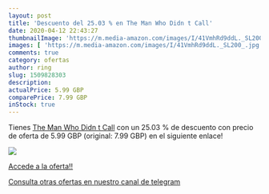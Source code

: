 ```yaml
---
layout: post
title: 'Descuento del 25.03 % en The Man Who Didn t Call'
date: 2020-04-12 22:43:27
thumbnailImage: 'https://m.media-amazon.com/images/I/41VmhRd9ddL._SL200_.jpg'
images: [ 'https://m.media-amazon.com/images/I/41VmhRd9ddL._SL200_.jpg' ]
comments: true
category: ofertas
author: ring
slug: 1509828303
description:
actualPrice: 5.99 GBP
comparePrice: 7.99 GBP
inStock: true
---
```


Tienes [The Man Who Didn t Call](https://www.amazon.com/dp/1509828303/?tag=redken08-20) con un 25.03 % de descuento con precio de oferta de 5.99 GBP (original: 7.99 GBP) en el siguiente enlace!

[![](https://m.media-amazon.com/images/I/41VmhRd9ddL._SL200_.jpg)](https://www.amazon.com/dp/1509828303/?tag=redken08-20)

[Accede a la oferta!!](https://www.amazon.com/dp/1509828303/?tag=redken08-20)

[Consulta otras ofertas en nuestro canal de telegram](https://t.me/s/ofertas25)
